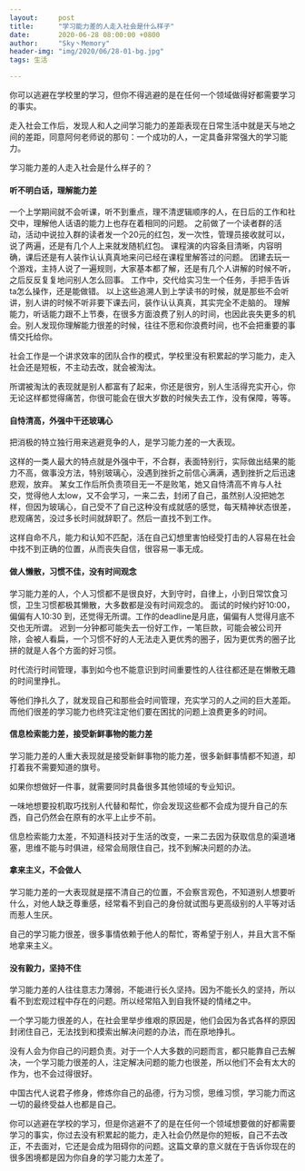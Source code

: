 ```yaml
---
layout:     post
title:      "学习能力差的人走入社会是什么样子"
date:       2020-06-28 08:00:00 +0800
author:     "Sky丶Memory"
header-img: "img/2020/06/28-01-bg.jpg"
tags: 生活

---
```


你可以逃避在学校里的学习，但你不得逃避的是在任何一个领域做得好都需要学习的事实。

走入社会工作后，发现人和人之间学习能力的差距表现在日常生活中就是天与地之间的差距，同意阿何老师说的那句：一个成功的人，一定具备非常强大的学习能力。

学习能力差的人走入社会是什么样子的？

#### 听不明白话，理解能力差

一个上学期间就不会听课，听不到重点，理不清逻辑顺序的人，在日后的工作和社交中，理解他人话语的能力上也存在着相同的问题。 之前做了一个读者群的活动，活动中说拉入群的读者发一个20元的红包，发一次性，管理员接收就可以，说了两遍，还是有几个人上来就发随机红包。 课程演的内容条目清晰，内容明确，课后还是有人装作认认真真地来问已经在课程里解答过的问题。 团建去玩一个游戏，主持人说了一遍规则，大家基本都了解，还是有几个人讲解的时候不听，之后反反复复地问别人怎么回事。 工作中，交代给实习生一个任务，手把手告诉ta怎么操作，还是能做错。 以上这些追溯人到上学读书的时候，就是那些不会听讲，别人讲的时候不听非要下课去问，装作认认真真，其实完全不走脑的。 理解能力，听话能力跟不上节奏，在很多方面浪费了别人的时间，也因此丧失更多的机会。别人发现你理解能力很差的时候，往往不愿和你浪费时间，也不会把重要的事情交托给你。

社会工作是一个讲求效率的团队合作的模式，学校里没有积累起的学习能力，走入社会还是短板，不主动去改，就会被淘汰。

所谓被淘汰的表现就是别人都富有了起来，你还是很穷，别人生活得充实开心，你无论这样都觉得痛苦，你很可能会在很大岁数的时候失去工作，没有保障，等等。

#### 自恃清高，外强中干还玻璃心

把消极的特立独行用来逃避竞争的人，是学习能力差的一大表现。

这样的一类人最大的特点就是外强中干，不合群，表面特别行，实际做出结果的能力不高，做事没方法，特别玻璃心，没遇到挫折之前信心满满，遇到挫折之后迅速悲观，放弃。 某女工作后所负责项目无一不是败笔，她又自恃清高不肯与人社交，觉得他人太low，又不会学习，一来二去，封闭了自己，虽然别人没把她怎样，但因为玻璃心，自己受不了自己这种没有成就感的感觉，每天精神状态很差，悲观痛苦，没过多长时间就辞职了。然后一直找不到工作。 

这样自命不凡，能力和认知不匹配，活在自己幻想里害怕经受打击的人容易在社会中找不到正确的位置，从而丧失自信，很容易一事无成。

#### 做人懒散，习惯不佳，没有时间观念

学习能力差的人，个人习惯都不是很良好，大到守时，自律上，小到日常饮食习惯，卫生习惯都极其懒散，大多数都是没有时间观念的。 面试的时候约好10:00，偏偏有人10:30 到，还觉得无所谓。工作的deadline是月底，偏偏有人觉得月底不交也无所谓。 迟到一分钟都可能失去一份好工作，一笔巨款，可能会被公司开除，会被人看扁，一个习惯不好的人无法走入更优秀的圈子，因为更优秀的圈子比拼的就是人各个方面的好习惯。 

时代流行时间管理，事到如今也不能意识到时间重要性的人往往都还是在懒散无趣的时间里挣扎。

等他们挣扎久了，就发现自己和那些会时间管理，充实学习的人之间的巨大差距。而他们很差的学习能力也终究注定他们要在困扰的问题上浪费更多的时间。

#### 信息检索能力差，接受新鲜事物的能力差

学习能力差的人重大表现就是接受新鲜事物的能力差，很多新鲜事情都不知道，却打着我不需要知道的旗号。

如果你想做好一件事，就需要同时具备很多其他领域的专业知识。

一味地想要投机取巧找别人代替和帮忙，你会发现这些都不会成为提升自己的东西，自己仍然会在原有的水平上止步不前。

信息检索能力太差，不知道科技对于生活的改变，一来二去因为获取信息的渠道堵塞，思维不能与时俱进，经常会局限住自己，找不到解决问题的办法。

#### 拿来主义，不会做人

学习能力差的一大表现就是摆不清自己的位置，不会察言观色，不知道别人想要听什么，对他人缺乏尊重感，经常看不到自己的身份就试图与更高级别的人平等对话而惹人生厌。

自己的学习能力很差，很多事情依赖于他人的帮忙，寄希望于别人，并且大言不惭地拿来主义。

#### 没有毅力，坚持不住

学习能力差的人往往意志力薄弱，不能进行长久坚持。因为不能长久的坚持，所以看不到宏观过程中存在的问题。所以经常陷入到自我怀疑的情绪之中。

一个学习能力很差的人，在社会里举步维艰的原因是，他们会因为各式各样的原因封闭住自己，无法找到和摸索出解决问题的办法，而在原地挣扎。

没有人会为你自己的问题负责。对于一个人大多数的问题而言，都只能靠自己去解决，一个学习能力很差的人，注定解决问题的能力也很差，所以他们不会有太大的作为，也不会过得很好。

中国古代人说君子修身，修炼你自己的品德，行为习惯，思维习惯，学习能力而这一切的最终受益人也都是自己。

你可以逃避在学校的学习，但是你逃避不了的是在任何一个领域想要做的好都需要学习的事实，你过去没有积累起的能力，走入社会仍然是你的短板，自己不去改正，不去面对，它还是会成为阻碍你的问题。这篇文章的意义就在于告诉你现在的很多困境都是因为你自身的学习能力太差了。

